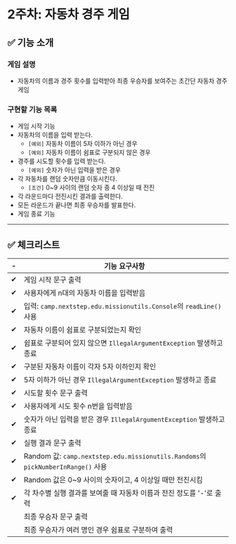 # 2주차: 자동차 경주 게임

## ✅ 기능 소개

### 게임 설명
- 자동차의 이름과 경주 횟수를 입력받아 최종 우승자를 보여주는 초간단 자동차 경주 게임

### 구현할 기능 목록
- 게임 시작 기능
- 자동차의 이름을 입력 받는다.
  - `[예외]` 자동차 이름이 5자 이하가 아닌 경우
  - `[예외]` 자동차 이름이 쉼표로 구분되지 않은 경우
- 경주를 시도할 횟수를 입력 받는다.
  - `[예외]` 숫자가 아닌 입력을 받은 경우
- 각 자동차를 랜덤 숫자만큼 이동시킨다.
  - `[조건]` 0~9 사이의 랜덤 숫자 중 4 이상일 때 전진
- 각 라운드마다 전진시킨 결과를 출력한다.
- 모든 라운드가 끝나면 최종 우승자를 발표한다.
- 게임 종료 기능

---

## ✅ 체크리스트

| - | 기능 요구사항                                                                      |
|--|------------------------------------------------------------------------------|
| ✔ | 게임 시작 문구 출력                                                                  |
| ✔ | 사용자에게 n대의 자동차 이름을 입력받음                                                       |
| ✔ | 입력: `camp.nextstep.edu.missionutils.Console`의 `readLine()` 사용                |
| ✔ | 자동차 이름이 쉼표로 구분되었는지 확인                                                        |
| ✔ | 쉼표로 구분되어 있지 않으면 `IllegalArgumentException` 발생하고 종료                           |
| ✔ | 구분된 자동차 이름이 각자 5자 이하인지 확인                                                    |
| ✔ | 5자 이하가 아닌 경우 `IllegalArgumentException` 발생하고 종료                              |
| ✔ | 시도할 횟수 문구 출력                                                                 |
| ✔ | 사용자에게 시도 횟수 n번을 입력받음                                                         |
| ✔ | 숫자가 아닌 입력을 받은 경우 `IllegalArgumentException` 발생하고 종료                          |
| ✔ | 실행 결과 문구 출력                                                                  |
| ✔ | Random 값: `camp.nextstep.edu.missionutils.Randoms`의 `pickNumberInRange()` 사용 |
| ✔ | Random 값은 0~9 사이의 숫자이고, 4 이상일 때만 전진시킴                                        |
| ✔ | 각 차수별 실행 결과를 보여줄 때 자동차 이름과 전진 정도를 '-'로 출력     |
|  | 최종 우승자 문구 출력                                                                 |
|  | 최종 우승자가 여러 명인 경우 쉼표로 구분하여 출력                                                 |

<br>